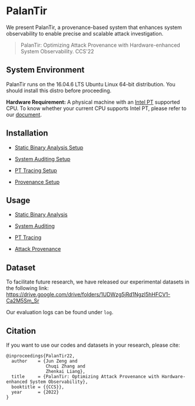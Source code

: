 # PalanTir

We present PalanTir, a provenance-based system that enhances system observability
to enable precise and scalable attack investigation.

> PalanTir: Optimizing Attack Provenance with Hardware-enhanced System Observability. CCS'22


## System Environment

PalanTir runs on the 16.04.6 LTS Ubuntu Linux 64-bit distribution. You should
install this distro before proceeding.

**Hardware Requirement:** 
A physical machine with an [Intel PT](https://www.intel.com/content/www/us/en/support/articles/000056730/processors.html) supported CPU. 
To know whether your current CPU supports Intel PT, please refer to our [document](docs/check-pt-support.md).

## Installation

- [Static Binary Analysis Setup](docs/static-analysis-setup.md)

- [System Auditing Setup](docs/audit_setup.md)

- [PT Tracing Setup](docs/pt_setup.md)

- [Provenance Setup](docs/provenance_setup.md)

## Usage

- [Static Binary Analysis](docs/static-analysis.md)

- [System Auditing](docs/audit_usage.md)

- [PT Tracing](docs/pt_usage.md)

- [Attack Provenance](docs/provenance_usage.md)

## Dataset

To facilitate future research, we have released our experimental datasets in the
following link: https://drive.google.com/drive/folders/1UDWzg5jRd1Ngzl5hHFCV1-Ca2M5Sm_Sr

Our evaluation logs can be found under `log`.

## Citation
If you want to use our codes and datasets in your research, please cite:
```
@inproceedings{PalanTir22,
  author    = {Jun Zeng and
               Chuqi Zhang and
               Zhenkai Liang},
  title     = {PalanTir: Optimizing Attack Provenance with Hardware-enhanced System Observability},
  booktitle = {{CCS}},
  year      = {2022}
}
```
